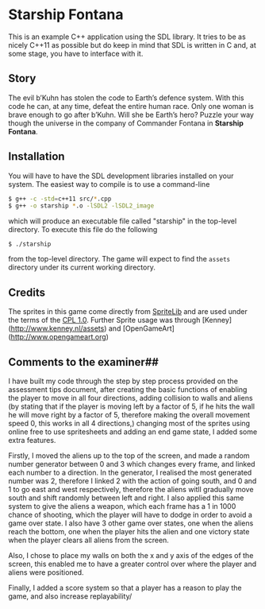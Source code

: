# Starship Fontana #

This is an example C++ application using the SDL library.
It tries to be as nicely C++11 as possible but do keep in
mind that SDL is written in C and, at some stage, you have
to interface with it.

## Story ##
The evil b’Kuhn has stolen the code to Earth’s defence system.
With this code he can, at any time, defeat the entire human race.
Only one woman is brave enough to go after b’Kuhn. Will she be
Earth’s hero? Puzzle your way though the universe in the company
of Commander Fontana in **Starship Fontana**.

## Installation ##
You will have to have the SDL development libraries installed on
your system.  The easiest way to compile is to use a command-line

```bash
$ g++ -c -std=c++11 src/*.cpp
$ g++ -o starship *.o -lSDL2 -lSDL2_image
```

which will produce an executable file called "starship" in the
top-level directory.  To execute this file do the following

`$ ./starship`
 
from the top-level directory.  The game will expect to find the
`assets` directory under its current working directory.

## Credits ##
The sprites in this game come directly from 
[SpriteLib](http://www.widgetworx.com/widgetworx/portfolio/spritelib.html) and are used
under the terms of the [CPL 1.0](http://opensource.org/licenses/cpl1.0.php).
Further Sprite usage was through [Kenney] (http://www.kenney.nl/assets) and [OpenGameArt] (http://www.opengameart.org)

## Comments to the examiner##

I have built my code through the step by step process provided on the assessment tips document, after creating the basic functions of enabling the player to move in all four directions, adding collision to walls and aliens (by stating that if the player is moving left by a factor of 5, if he hits the wall he will move right by a factor of 5, therefore making the overall movement speed 0, this works in all 4 directions,) changing most of the sprites using online free to use spritesheets and adding an end game state, I added some extra features.

Firstly, I moved the aliens up to the top of the screen, and made a random number generator between 0 and 3 which changes every frame, and linked each number to a direction. In the generator, I realised the most generated number was 2, therefore I linked 2 with the action of going south, and 0 and 1 to go east and west respectively, therefore the aliens witll gradually move south and shift randomly between left and right. I also applied this same system to give the aliens a weapon, which each frame has a 1 in 1000 chance of shooting, which the player will have to dodge in order to avoid a game over state. I also have 3 other game over states, one when the aliens reach the bottom, one when the player hits the alien and one victory state when the player clears all aliens from the screen.

Also, I chose to place my walls on both the x and y axis of the edges of the screen, this enabled me to have a greater control over where the player and aliens were positioned.

Finally, I added a score system so that a player has a reason to play the game, and also increase replayability/

